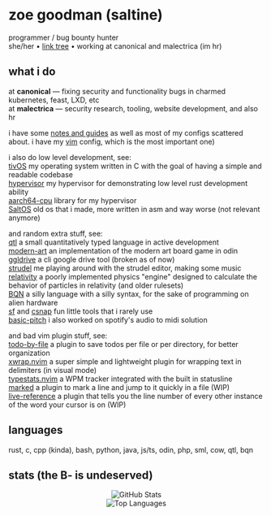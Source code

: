 # zoe goodman (saltine)

programmer / bug bounty hunter  
she/her • [link tree](saltytine.github.io/1/) • working at canonical and malectrica (im hr)  

## what i do

at **canonical** — fixing security and functionality bugs in charmed kubernetes, feast, LXD, etc  
at **malectrica** — security research, tooling, website development, and also hr  
  
i have some [notes and guides](https://github.com/saltytine/notes-and-guides) as well as most of my configs scattered about. i have my [vim](https://github.com/saltytine/vim/) config, which is the most important one)  
  
i also do low level development, see:  
[tivOS](https://github.com/saltytine/tivOS) my operating system written in C with the goal of having a simple and readable codebase  
[hypervisor](https://github.com/saltytine/hypervisor) my hypervisor for demonstrating low level rust development ability  
[aarch64-cpu](https://github.com/saltytine/aarch64-cpu) library for my hypervisor  
[SaltOS](https://github.com/saltytine/SaltOS) old os that i made, more written in asm and way worse (not relevant anymore)  
  
and random extra stuff, see:  
[qtl](https://github.com/saltytine/qtl) a small quantitatively typed language in active development  
[modern-art](https://github.com/saltytine/modern-art) an implementation of the modern art board game in odin  
[ggldrive](https://github.com/saltytine/ggldrive) a cli google drive tool (broken as of now)  
[strudel](https://github.com/saltytine/strudel) me playing around with the strudel editor, making some music  
[relativity](https://github.com/saltytine/relativity) a poorly implemented physics "engine" designed to calculate the behavior of particles in relativity (and older rulesets)  
[BQN](https://github.com/saltytine/BQN) a silly language with a silly syntax, for the sake of programming on alien hardware  
[sf](https://github.com/saltytine/sf) and [csnap](https://github.com/saltytine/csnap) fun little tools that i rarely use  
[basic-pitch](https://github.com/spotify/basic-pitch) i also worked on spotify's audio to midi solution  
  
and bad vim plugin stuff, see:  
[todo-by-file](https://github.com/saltytine/todo-by-file) a plugin to save todos per file or per directory, for better organization  
[xwrap.nvim](https://github.com/saltytine/xwrap.nvim) a super simple and lightweight plugin for wrapping text in delimiters (in visual mode)  
[typestats.nvim](https://github.com/saltytine/typestats.nvim) a WPM tracker integrated with the built in statusline  
[marked](https://github.com/saltytine/marked) a plugin to mark a line and jump to it quickly in a file (WIP)  
[live-reference](https://github.com/saltytine/live-reference) a plugin that tells you the line number of every other instance of the word your cursor is on (WIP)  

## languages

rust, c, cpp (kinda), bash, python, java, js/ts, odin, php, sml, cow, qtl, bqn

## stats (the B- is undeserved)
<div align="center">
  <img src="https://github-readme-stats.vercel.app/api?username=saltytine&show_icons=true&theme=radical&hide_border=true" alt="GitHub Stats" />
</div>

<div align="center">
  <img src="https://github-readme-stats.vercel.app/api/top-langs/?username=saltytine&layout=compact&theme=radical&hide_border=true" alt="Top Languages" />
</div>
